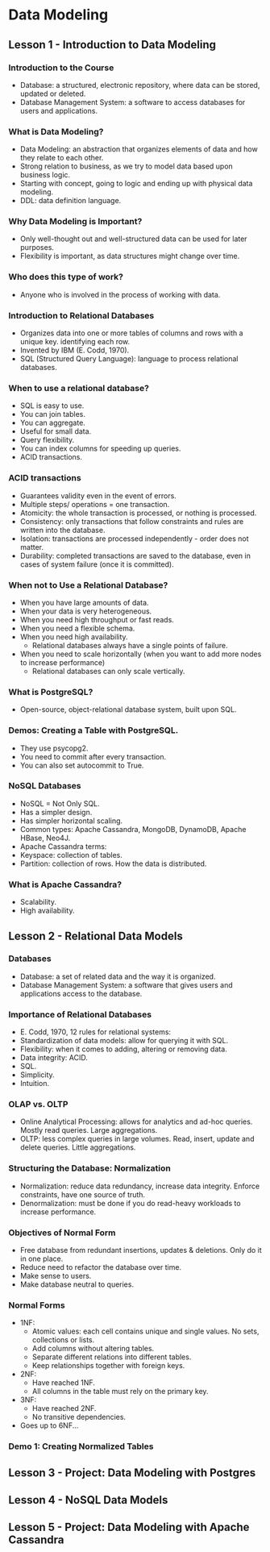 # Data Modeling

## Lesson 1 - Introduction to Data Modeling
### Introduction to the Course
- Database: a structured, electronic repository, where data can be stored, updated or deleted.  
- Database Management System: a software to access databases for users and applications.
### What is Data Modeling?
- Data Modeling: an abstraction that organizes elements of data and how they relate to each other.
- Strong relation to business, as we try to model data based upon business logic.
- Starting with concept, going to logic and ending up with physical data modeling.
- DDL: data definition language.
### Why Data Modeling is Important?
- Only well-thought out and well-structured data can be used for later purposes.
- Flexibility is important, as data structures might change over time.
### Who does this type of work?
- Anyone who is involved in the process of working with data.
### Introduction to Relational Databases
- Organizes data into one or more tables of columns and rows with a unique key. identifying each row.
- Invented by IBM (E. Codd, 1970).
- SQL (Structured Query Language): language to process relational databases.
### When to use a relational database?
- SQL is easy to use.
- You can join tables.
- You can aggregate.
- Useful for small data.
- Query flexibility.
- You can index columns for speeding up queries.
- ACID transactions.
### ACID transactions
- Guarantees validity even in the event of errors.
- Multiple steps/ operations = one transaction.
- Atomicity: the whole transaction is processed, or nothing is processed.
- Consistency: only transactions that follow constraints and rules are written into the database.
- Isolation: transactions are processed independently - order does not matter.
- Durability: completed transactions are saved to the database, even in cases of system failure (once it is committed).
### When not to Use a Relational Database?
- When you have large amounts of data.
- When your data is very heterogeneous.
- When you need high throughput or fast reads.
- When you need a flexible schema.
- When you need high availability.
    - Relational databases always have a single points of failure.
- When you need to scale horizontally (when you want to add more nodes to increase performance)
  - Relational databases can only scale vertically.
### What is PostgreSQL?
- Open-source, object-relational database system, built upon SQL.
### Demos: Creating a Table with PostgreSQL.
- They use psycopg2.
- You need to commit after every transaction.
- You can also set autocommit to True.
### NoSQL Databases
- NoSQL = Not Only SQL.
- Has a simpler design.
- Has simpler horizontal scaling.
- Common types: Apache Cassandra, MongoDB, DynamoDB, Apache HBase, Neo4J.
- Apache Cassandra terms:
 - Keyspace: collection of tables.
 - Partition: collection of rows. How the data is distributed.  

### What is Apache Cassandra?
- Scalability.
- High availability.  

## Lesson 2 - Relational Data Models

### Databases
- Database: a set of related data and the way it is organized.  
- Database Management System: a software that gives users and applications access to the database.  

### Importance of Relational Databases
- E. Codd, 1970, 12 rules for relational systems:
- Standardization of data models: allow for querying it with SQL.
- Flexibility: when it comes to adding, altering or removing data.  
- Data integrity: ACID.
- SQL.  
- Simplicity.  
- Intuition.  

### OLAP vs. OLTP  
- Online Analytical Processing: allows for analytics and ad-hoc queries. Mostly read queries. Large aggregations.
- OLTP: less complex queries in large volumes. Read, insert, update and delete queries. Little aggregations.  

### Structuring the Database: Normalization
- Normalization: reduce data redundancy, increase data integrity. Enforce constraints, have one source of truth.
- Denormalization: must be done if you do read-heavy workloads to increase performance.  

### Objectives of Normal Form
- Free database from redundant insertions, updates & deletions. Only do it in one place.
- Reduce need to refactor the database over time.  
- Make sense to users.  
- Make database neutral to queries.  

### Normal Forms
- 1NF:
  - Atomic values: each cell contains unique and single values. No sets, collections or lists.  
  - Add columns without altering tables.  
  - Separate different relations into different tables.
  - Keep relationships together with foreign keys.  
- 2NF:
  - Have reached 1NF.
  - All columns in the table must rely on the primary key.
- 3NF:  
  - Have reached 2NF.
  - No transitive dependencies.  
- Goes up to 6NF...  

### Demo 1: Creating Normalized Tables




## Lesson 3 - Project: Data Modeling with Postgres

## Lesson 4 - NoSQL Data Models

## Lesson 5 - Project: Data Modeling with Apache Cassandra
